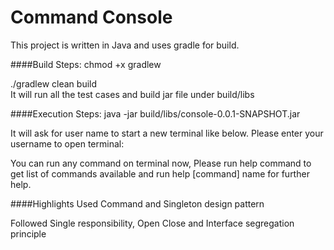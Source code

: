 # Command Console
This project is written in Java and uses gradle for build.

####Build Steps:
chmod +x gradlew

./gradlew clean build  
It will run all the test cases and build jar file under build/libs

####Execution Steps:
java -jar build/libs/console-0.0.1-SNAPSHOT.jar

It will ask for user name to start a new terminal like below.
Please enter your username to open terminal:<UserName>

You can run any command on terminal now, Please run help command to get list of commands available and run help [command] name for further help. 

####Highlights
Used Command and Singleton design pattern

Followed Single responsibility, Open Close and Interface segregation principle 
